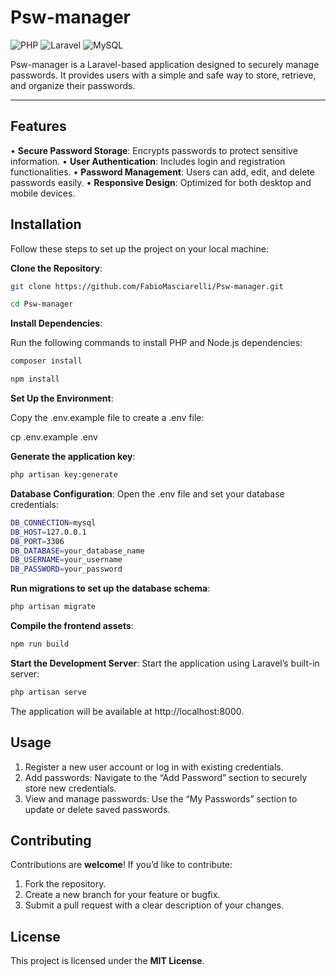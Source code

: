 # Psw-manager

![PHP](https://img.shields.io/badge/PHP-777BB4?style=flat&logo=php&logoColor=white)
![Laravel](https://img.shields.io/badge/Laravel-FF2D20?style=flat&logo=laravel&logoColor=white)
![MySQL](https://img.shields.io/badge/MySQL-4479A1?style=flat&logo=mysql&logoColor=white)

Psw-manager is a Laravel-based application designed to securely manage passwords. It provides users with a simple and safe way to store, retrieve, and organize their passwords.

---

## Features

•⁠  ⁠**Secure Password Storage**: Encrypts passwords to protect sensitive information.
•⁠  ⁠**User Authentication**: Includes login and registration functionalities.
•⁠  ⁠**Password Management**: Users can add, edit, and delete passwords easily.
•⁠  ⁠**Responsive Design**: Optimized for both desktop and mobile devices.

## Installation

Follow these steps to set up the project on your local machine:



**⁠Clone the Repository**:

```bash
git clone https://github.com/FabioMasciarelli/Psw-manager.git
```
```bash
cd Psw-manager
```


**Install Dependencies**:

Run the following commands to install PHP and Node.js dependencies:

```bash
composer install
```
```bash
npm install
```


**Set Up the Environment**:

Copy the .env.example file to create a .env file:

cp .env.example .env


**Generate the application key**:

```bash
php artisan key:generate
```


**Database Configuration**:
Open the .env file and set your database credentials:

```bash
DB_CONNECTION=mysql
DB_HOST=127.0.0.1
DB_PORT=3306
DB_DATABASE=your_database_name
DB_USERNAME=your_username
DB_PASSWORD=your_password
```


**Run migrations to set up the database schema**:

```bash
php artisan migrate
```

**Compile the frontend assets**:

```bash
npm run build
```


**Start the Development Server**:
Start the application using Laravel’s built-in server:

```bash
php artisan serve
```

The application will be available at http://localhost:8000.


## Usage

1.	Register a new user account or log in with existing credentials.
2.	Add passwords: Navigate to the “Add Password” section to securely store new credentials.
3.	View and manage passwords: Use the “My Passwords” section to update or delete saved passwords.


## Contributing

Contributions are **welcome**! If you’d like to contribute:
1.	Fork the repository.
2.	Create a new branch for your feature or bugfix.
3.	Submit a pull request with a clear description of your changes.



## License

This project is licensed under the **MIT License**.
